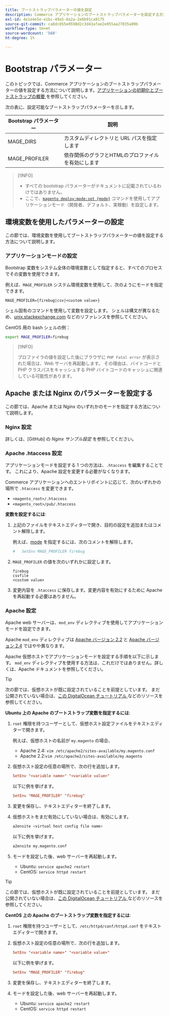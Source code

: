 ```yaml
---
title: ブートストラップパラメーターの値を設定
description: Commerce アプリケーションのブートストラップパラメーターを設定する方法を説明します。
exl-id: 4e1e4e5e-e1bc-49a5-8a2a-2e6b91ca9175
source-git-commit: ca8dc855e0598d2c3d43afae2e055aa27035a09b
workflow-type: tm+mt
source-wordcount: '568'
ht-degree: 1%

---
```


# Bootstrap パラメーター

このトピックでは、Commerce アプリケーションのブートストラップパラメーターの値を設定する方法について説明します。 [&#x200B; アプリケーションの初期化とブートストラップの概要 &#x200B;](initialization.md) を参照してください。

次の表に、設定可能なブートストラップパラメーターを示します。

| Bootstrap パラメーター | 説明 |
| ------------------- | -------------------------------------------- |
| MAGE_DIRS | カスタムディレクトリと URL パスを指定します |
| MAGE_PROFILER | 依存関係のグラフとHTMLのプロファイルを有効にします |

>[!INFO]
>
>- すべての bootstrap パラメーターがドキュメントに記載されているわけではありません。
>- ここで、[`magento deploy:mode:set {mode}`](../cli/set-mode.md) コマンドを使用してアプリケーションモード（開発者、デフォルト、実稼動）を設定します。

## 環境変数を使用したパラメーターの設定

この節では、環境変数を使用してブートストラップパラメーターの値を設定する方法について説明します。

### アプリケーションモードの設定

Bootstrap 変数をシステム全体の環境変数として指定すると、すべてのプロセスでその変数を使用できます。

例えば、`MAGE_PROFILER` システム環境変数を使用して、次のようにモードを指定できます。

```
MAGE_PROFILER={firebug|csv|<custom value>}
```

シェル固有のコマンドを使用して変数を設定します。 シェルは構文が異なるため、[unix.stackexchange.com][unix-stackx] などのリファレンスを参照してください。

CentOS 用の bash シェルの例：

```bash
export MAGE_PROFILER=firebug
```

>[!INFO]
>
>プロファイラの値を設定した後にブラウザに `PHP Fatal error` が表示された場合は、Web サーバを再起動します。 その理由は、バイトコードと PHP クラスパスをキャッシュする PHP バイトコードのキャッシュに関連している可能性があります。

## Apache または Nginx のパラメーターを設定する

この節では、Apache または Nginx のいずれかのモードを指定する方法について説明します。

### Nginx 設定

詳しくは、[GitHub] の _Nginx サンプル設定_ を参照してください。

### Apache .htaccess 設定

アプリケーションモードを設定する 1 つの方法は、`.htaccess` を編集することです。 これにより、Apache 設定を変更する必要がなくなります。

Commerce アプリケーションへのエントリポイントに応じて、次のいずれかの場所で `.htaccess` を変更できます。

- `<magento_root>/.htaccess`
- `<magento_root>/pub/.htaccess`

**変数を設定するには**:

1. 上記のファイルをテキストエディターで開き、目的の設定を追加またはコメント解除します。

   例えば、[mode](application-modes.md) を指定するには、次のコメントを解除します。

   ```conf
   #   SetEnv MAGE_PROFILER firebug
   ```

1. `MAGE_PROFILER` の値を次のいずれかに設定します。

   ```
   firebug
   csvfile
   <custom value>
   ```

1. 変更内容を `.htaccess` に保存します。変更内容を有効にするために Apache を再起動する必要はありません。

### Apache 設定

Apache web サーバーは、`mod_env` ディレクティブを使用してアプリケーションモードを設定できます。

Apache `mod_env` ディレクティブは [Apache バージョン 2.2] と [Apache バージョン 2.4] ではやや異なります。

Apache 仮想ホストでアプリケーションモードを設定する手順を以下に示します。 `mod_env` ディレクティブを使用する方法は、これだけではありません。詳しくは、Apache ドキュメントを参照してください。

>[!TIP]
>
>次の節では、仮想ホストが既に設定されていることを前提としています。 まだ公開されていない場合は、[&#x200B; この DigitalOcean チュートリアル &#x200B;](https://www.digitalocean.com/community/tutorials/how-to-set-up-apache-virtual-hosts-on-ubuntu-14-04-lts) などのリソースを参照してください。

**Ubuntu 上の Apache のブートストラップ変数を指定するには**:

1. `root` 権限を持つユーザーとして、仮想ホスト設定ファイルをテキストエディターで開きます。

   例えば、仮想ホストの名前が `my.magento` の場合、

   - Apache 2.4: `vim /etc/apache2/sites-available/my.magento.conf`
   - Apache 2.2:`vim /etc/apache2/sites-available/my.magento`

1. 仮想ホスト設定の任意の場所で、次の行を追加します。

   ```conf
   SetEnv "<variable name>" "<variable value>"
   ```

   以下に例を挙げます。

   ```conf
   SetEnv "MAGE_PROFILER" "firebug"
   ```

1. 変更を保存し、テキストエディターを終了します。
1. 仮想ホストをまだ有効にしていない場合は、有効にします。

   ```bash
   a2ensite <virtual host config file name>
   ```

   以下に例を挙げます。

   ```bash
   a2ensite my.magento.conf
   ```

1. モードを設定した後、web サーバーを再起動します。

   - Ubuntu: `service apache2 restart`
   - CentOS: `service httpd restart`

>[!TIP]
>
>この節では、仮想ホストが既に設定されていることを前提としています。 まだ公開されていない場合は、[&#x200B; この DigitalOcean チュートリアル &#x200B;](https://www.digitalocean.com/community/tutorials/how-to-set-up-apache-virtual-hosts-on-centos-6) などのリソースを参照してください。

**CentOS 上の Apache のブートストラップ変数を指定するには**:

1. `root` 権限を持つユーザーとして、`/etc/httpd/conf/httpd.conf` をテキストエディターで開きます。

1. 仮想ホスト設定の任意の場所で、次の行を追加します。

   ```conf
   SetEnv "<variable name>" "<variable value>"
   ```

   以下に例を挙げます。

   ```conf
   SetEnv "MAGE_PROFILER" "firebug"
   ```

1. 変更を保存し、テキストエディターを終了します。

1. モードを設定した後、web サーバーを再起動します。

   - Ubuntu: `service apache2 restart`
   - CentOS: `service httpd restart`

<!-- link definitions -->

[Apache バージョン 2.2]: https://httpd.apache.org/docs/2.2/mod/mod_env.html#setenv
[Apache バージョン 2.4]: https://httpd.apache.org/docs/2.4/mod/mod_env.html#setenv
[Nginx サンプル構成]: https://github.com/magento/magento2/blob/2.4/nginx.conf.sample#L16
[unix-stackx]: https://unix.stackexchange.com/questions/117467/how-to-permanently-set-environmental-variables
